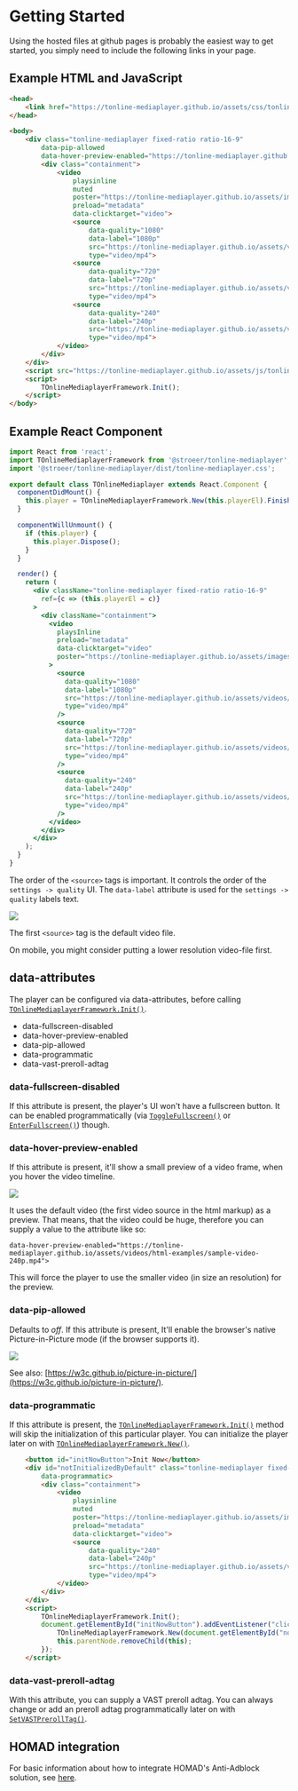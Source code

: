 # Getting Started

Using the hosted files at github pages is probably the easiest way to get started,
you simply need to include the following links in your page.

## Example HTML and JavaScript

```html
<head>
	<link href="https://tonline-mediaplayer.github.io/assets/css/tonline-mediaplayer.css" rel="stylesheet" />
</head>

<body>
	<div class="tonline-mediaplayer fixed-ratio ratio-16-9"
		data-pip-allowed
		data-hover-preview-enabled="https://tonline-mediaplayer.github.io/assets/videos/html-examples/sample-video-240p.mp4">
		<div class="containment">
			<video
				playsinline
				muted
				poster="https://tonline-mediaplayer.github.io/assets/images/html-examples/poster.jpg"
				preload="metadata"
				data-clicktarget="video">
				<source
					data-quality="1080"
					data-label="1080p"
					src="https://tonline-mediaplayer.github.io/assets/videos/html-examples/sample-video-1080p.mp4"
					type="video/mp4">
				<source
					data-quality="720"
					data-label="720p"
					src="https://tonline-mediaplayer.github.io/assets/videos/html-examples/sample-video-720p.mp4"
					type="video/mp4">
				<source
					data-quality="240"
					data-label="240p"
					src="https://tonline-mediaplayer.github.io/assets/videos/html-examples/sample-video-240p.mp4"
					type="video/mp4">
			</video>
		</div>
	</div>
	<script src="https://tonline-mediaplayer.github.io/assets/js/tonline-mediaplayer.js"></script>
	<script>
		TOnlineMediaplayerFramework.Init();
	</script>
</body>
```
## Example React Component

```jsx
import React from 'react';
import TOnlineMediaplayerFramework from '@stroeer/tonline-mediaplayer';
import '@stroeer/tonline-mediaplayer/dist/tonline-mediaplayer.css';

export default class TOnlineMediaplayer extends React.Component {
  componentDidMount() {
    this.player = TOnlineMediaplayerFramework.New(this.playerEl).Finish();
  }

  componentWillUnmount() {
    if (this.player) {
      this.player.Dispose();
    }
  }

  render() {
    return (
      <div className="tonline-mediaplayer fixed-ratio ratio-16-9"
        ref={c => (this.playerEl = c)}
      >
        <div className="containment">
          <video
            playsInline
            preload="metadata"
            data-clicktarget="video"
            poster="https://tonline-mediaplayer.github.io/assets/images/html-examples/poster.jpg"
          >
            <source
              data-quality="1080"
              data-label="1080p"
              src="https://tonline-mediaplayer.github.io/assets/videos/html-examples/sample-video-1080p.mp4"
              type="video/mp4"
            />
            <source
              data-quality="720"
              data-label="720p"
              src="https://tonline-mediaplayer.github.io/assets/videos/html-examples/sample-video-720p.mp4"
              type="video/mp4"
            />
            <source
              data-quality="240"
              data-label="240p"
              src="https://tonline-mediaplayer.github.io/assets/videos/html-examples/sample-video-240p.mp4"
              type="video/mp4"
            />
          </video>
        </div>
      </div>
    );
  }
}
```

The order of the `<source>` tags is important.
It controls the order of the `settings -> quality` UI.
The `data-label` attribute is used for the `settings -> quality` labels text.

![](assets/images/getting-started/screenshot-source-data-label.png)

The first `<source>` tag is the default video file.

On mobile, you might consider putting a lower resolution video-file first.

## data-attributes

The player can be configured via data-attributes, before calling [`TOnlineMediaplayerFramework.Init()`](TOnlineMediaplayerFramework.Init.md).

 - data-fullscreen-disabled
 - data-hover-preview-enabled
 - data-pip-allowed
 - data-programmatic
 - data-vast-preroll-adtag

### data-fullscreen-disabled

If this attribute is present, the player's UI won't have a fullscreen button.
It can be enabled programmatically (via [`ToggleFullscreen()`](TOnlineVideoplayer.ToggleFullscreen.md) or [`EnterFullscreen()`](TOnlineVideoplayer.EnterFullscreen.md)) though.

### data-hover-preview-enabled

If this attribute is present, it'll show a small preview of a video frame,
when you hover the video timeline.

![](assets/images/getting-started/screenshot-data-hover-preview-enabled.png)

It uses the default video (the first video source in the html markup) as a preview.
That means, that the video could be huge, therefore you can supply a value to the attribute like so:

```
data-hover-preview-enabled="https://tonline-mediaplayer.github.io/assets/videos/html-examples/sample-video-240p.mp4">
```

This will force the player to use the smaller video (in size an resolution) for the preview.

### data-pip-allowed

Defaults to _off_.
If this attribute is present,
It'll enable the browser's native Picture-in-Picture mode (if the browser supports it).

![](assets/images/getting-started/screenshot-data-pip-allowed.png)

See also: [https://w3c.github.io/picture-in-picture/](https://w3c.github.io/picture-in-picture/).

### data-programmatic

If this attribute is present, the [`TOnlineMediaplayerFramework.Init()`](TOnlineMediaplayerFramework.Init.md) method will skip the initialization of this particular player.
You can initialize the player later on with [`TOnlineMediaplayerFramework.New()`](TOnlineMediaplayerFramework.New.md).

```html
	<button id="initNowButton">Init Now</button>
	<div id="notInitializedByDefault" class="tonline-mediaplayer fixed-ratio ratio-16-9"
		data-programmatic>
		<div class="containment">
			<video
				playsinline
				muted
				poster="https://tonline-mediaplayer.github.io/assets/images/html-examples/poster.jpg"
				preload="metadata"
				data-clicktarget="video">
				<source
					data-quality="240"
					data-label="240p"
					src="https://tonline-mediaplayer.github.io/assets/videos/html-examples/sample-video-240p.mp4"
					type="video/mp4">
			</video>
		</div>
	</div>
	<script>
		TOnlineMediaplayerFramework.Init();
		document.getElementById("initNowButton").addEventListener("click", function() {
			TOnlineMediaplayerFramework.New(document.getElementById("notInitializedByDefault"));
			this.parentNode.removeChild(this);
		});
	</script>
```

### data-vast-preroll-adtag

With this attribute, you can supply a VAST preroll adtag.
You can always change or add an preroll adtag programmatically later on with [`SetVASTPrerollTag()`](TOnlineVideoplayer.SetVASTPrerollTag.md).

## HOMAD integration

For basic information about how to integrate HOMAD's Anti-Adblock solution, see [here](homad.md).

